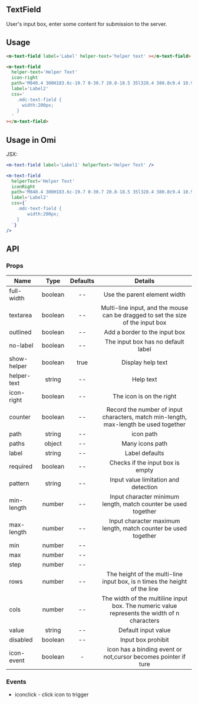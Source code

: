 ## TextField 

User's input box, enter some content for submission to the server.

## Usage

```html
<m-text-field label='Label' helper-text='helper text' ></m-text-field>

<m-text-field
  helper-text='Helper Text'
  icon-right
  path='M840.4 300H183.6c-19.7 0-30.7 20.8-18.5 35l328.4 380.8c9.4 10.9 27.5 10.9 37 0L858.9 335c12.2-14.2 1.2-35-18.5-35z'
  label='Label2'
  css='
    .mdc-text-field {
      width:200px;
    }
  '
></m-text-field>
```

## Usage in Omi

JSX:

```jsx
<m-text-field label='Label1' helperText='Helper Text' />

<m-text-field
  helperText='Helper Text'
  iconRight
  path='M840.4 300H183.6c-19.7 0-30.7 20.8-18.5 35l328.4 380.8c9.4 10.9 27.5 10.9 37 0L858.9 335c12.2-14.2 1.2-35-18.5-35z'
  label='Label2'
  css={`
    .mdc-text-field { 
        width:200px;
    }
  `}
/>
```

## API

### Props

|  **Name**  | **Type**        | **Defaults**  | **Details**  |
| ------------- |:-------------:|:-----:|:-------------:|
| full-width | boolean | -- | Use the parent element width |
| textarea | boolean | -- | Multi-line input, and the mouse can be dragged to set the size of the input box |
| outlined | boolean | -- | Add a border to the input box |
| no-label | boolean | -- | The input box has no default label |
| show-helper | boolean | true | Display help text |
| helper-text | string | -- | Help text |
| icon-right | boolean | -- | The icon is on the right |
| counter | boolean | -- | Record the number of input characters, match min-length, max-length be used together |
| path | string | -- | icon path |
| paths | object | -- | Many icons path |
| label | string | -- | Label defaults |
| required | boolean | -- | Checks if the input box is empty |
| pattern | string | -- | Input value limitation and detection |
| min-length | number | -- | Input character minimum length, match counter be used together |
| max-length | number | -- | Input character maximum length, match counter be used together |
| min | number | -- |  |
| max | number | -- |  |
| step | number | -- |  |
| rows | number | -- | The height of the multi-line input box, is n times the height of the line |
| cols | number | -- |  The width of the multiline input box. The numeric value represents the width of n characters |
| value | string | -- | Default input value |
| disabled | boolean | -- | Input box prohibit |
| icon-event | boolean | - | icon has a binding event or not,cursor becomes pointer if ture|

### Events

* iconclick - click icon to trigger